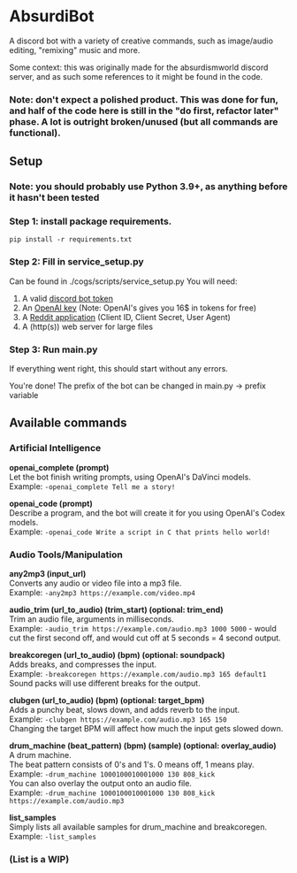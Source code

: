 # AbsurdiBot
A discord bot with a variety of creative commands, such as image/audio editing, "remixing" music and more.

Some context: this was originally made for the absurdismworld discord server, and as such some references to it might be found in the code.

### Note: don't expect a polished product. This was done for fun, and half of the code here is still in the "do first, refactor later" phase. A lot is outright broken/unused (but all commands are functional).

## Setup
### Note: you should probably use Python 3.9+, as anything before it hasn't been tested
### Step 1: install package requirements.
```
pip install -r requirements.txt
````
### Step 2: Fill in service_setup.py
Can be found in ./cogs/scripts/service_setup.py
You will need:
1.  A valid [discord bot token](https://discord.com/developers/applications)
2.  An [OpenAI key](https://beta.openai.com/account/api-keys) (Note: OpenAI's gives you 16$ in tokens for free)
3.  A [Reddit application](https://old.reddit.com/prefs/apps/) (Client ID, Client Secret, User Agent)
4.  A (http(s)) web server for large files

### Step 3: Run main.py
If everything went right, this should start without any errors.

You're done!
The prefix of the bot can be changed in main.py -> prefix variable

## Available commands
### Artificial Intelligence
**openai_complete (prompt)**<br/>
Let the bot finish writing prompts, using OpenAI's DaVinci models.<br/>
Example: `-openai_complete Tell me a story!`<br/>

**openai_code (prompt)**<br/>
Describe a program, and the bot will create it for you using OpenAI's Codex models.<br/>
Example: `-openai_code Write a script in C that prints hello world!`<br/>

### Audio Tools/Manipulation
**any2mp3 (input_url)**<br/>
Converts any audio or video file into a mp3 file.<br/>
Example: `-any2mp3 https://example.com/video.mp4`<br/>

**audio_trim (url_to_audio) (trim_start) (optional: trim_end)**<br/>
Trim an audio file, arguments in milliseconds.<br/>
Example: `-audio_trim https://example.com/audio.mp3 1000 5000` - would cut the first second off, and would cut off at 5 seconds = 4 second output.<br/>

**breakcoregen (url_to_audio) (bpm) (optional: soundpack)**<br/>
Adds breaks, and compresses the input.<br/>
Example: `-breakcoregen https://example.com/audio.mp3 165 default1`<br/>
Sound packs will use different breaks for the output.<br/>

**clubgen (url_to_audio) (bpm) (optional: target_bpm)**<br/>
Adds a punchy beat, slows down, and adds reverb to the input.<br/>
Example: `-clubgen https://example.com/audio.mp3 165 150`<br/>
Changing the target BPM will affect how much the input gets slowed down.<br/>

**drum_machine (beat_pattern) (bpm) (sample) (optional: overlay_audio)**<br/>
A drum machine.<br/>
The beat pattern consists of 0's and 1's. 0 means off, 1 means play.<br/>
Example: `-drum_machine 1000100010001000 130 808_kick`<br/>
You can also overlay the output onto an audio file.<br/>
Example: `-drum_machine 1000100010001000 130 808_kick https://example.com/audio.mp3`<br/>

**list_samples**<br/>
Simply lists all available samples for drum_machine and breakcoregen.<br/>
Example: `-list_samples`<br/>

### (List is a WIP)

